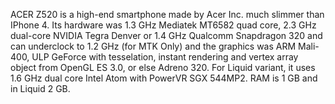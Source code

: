 ACER Z520 is a high-end smartphone made by Acer Inc. much slimmer than IPhone 4. Its hardware was 1.3 GHz Mediatek MT6582 quad core, 2.3 GHz dual-core NVIDIA Tegra Denver or 1.4 GHz Qualcomm Snapdragon 320 and can underclock to 1.2 GHz (for MTK Only) and the graphics was ARM Mali-400, ULP GeForce with tesselation, instant rendering and vertex array object from OpenGL ES 3.0, or else Adreno 320. For Liquid variant, it uses 1.6 GHz dual core Intel Atom with PowerVR SGX 544MP2. RAM is 1 GB and in Liquid 2 GB.
